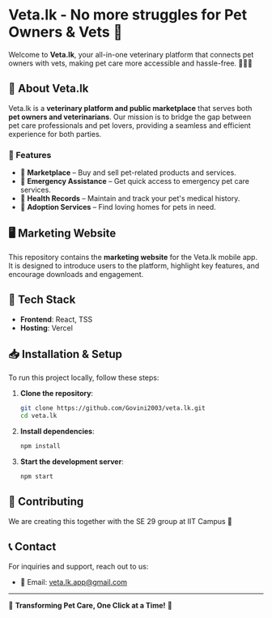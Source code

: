 # Veta.lk - No more struggles for Pet Owners & Vets 🐾

Welcome to **Veta.lk**, your all-in-one veterinary platform that connects pet owners with vets, making pet care more accessible and hassle-free. 🐶🐱🐾

## 🚀 About Veta.lk
Veta.lk is a **veterinary platform and public marketplace** that serves both **pet owners and veterinarians**. Our mission is to bridge the gap between pet care professionals and pet lovers, providing a seamless and efficient experience for both parties.

### 🌟 Features
- 🛒 **Marketplace** – Buy and sell pet-related products and services.
- 📌 **Emergency Assistance** – Get quick access to emergency pet care services.
- 📝 **Health Records** – Maintain and track your pet's medical history.
- 🐶 **Adoption Services** – Find loving homes for pets in need.

## 🖥️ Marketing Website
This repository contains the **marketing website** for the Veta.lk mobile app. It is designed to introduce users to the platform, highlight key features, and encourage downloads and engagement.

## 🔧 Tech Stack
- **Frontend**: React, TSS
- **Hosting**: Vercel

## 📥 Installation & Setup
To run this project locally, follow these steps:

1. **Clone the repository**:
   ```bash
   git clone https://github.com/Govini2003/veta.lk.git
   cd veta.lk
   ```

2. **Install dependencies**:
   ```bash
   npm install
   ```

3. **Start the development server**:
   ```bash
   npm start
   ```


## 📢 Contributing
We are creating this together with the SE 29 group at IIT Campus 🚀


## 📞 Contact
For inquiries and support, reach out to us:
- 📩 Email: veta.lk.app@gmail.com
  
---
🚀 **Transforming Pet Care, One Click at a Time!** 🐾
